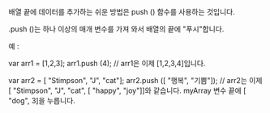 
배열 끝에 데이터를 추가하는 쉬운 방법은 push () 함수를 사용하는 것입니다.

.push ()는 하나 이상의 매개 변수를 가져 와서 배열의 끝에 "푸시"합니다.

예 :

var arr1 = [1,2,3];
arr1.push (4);
// arr1은 이제 [1,2,3,4]입니다.

var arr2 = [ "Stimpson", "J", "cat"];
arr2.push ([ "행복", "기쁨"]);
// arr2는 이제 [ "Stimpson", "J", "cat", [ "happy", "joy"]]와 같습니다.
myArray 변수 끝에 [ "dog", 3]을 누릅니다.
